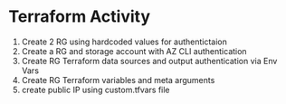 # Terraform Activity 
1. Create 2 RG using hardcoded values for authentictaion
2. Create a RG and storage account with AZ CLI authentication
3. Create RG Terraform data sources and output authentication via Env Vars
4. Create RG Terraform variables and meta arguments
5. create public IP using custom.tfvars file 
